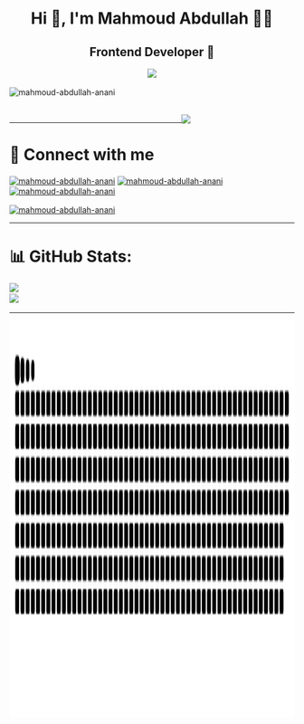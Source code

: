 <h1 align="center">Hi 👋, I'm Mahmoud Abdullah 🌹🌹</h1>
<h2 align="center">Frontend Developer 💎</h2>
<p align="center"> <img src="https://readme-typing-svg.herokuapp.com?lines=Welcome,+Let's+follow+each+other+💕" /> </p>
<!-- <p align="center"> <img src="https://komarev.com/ghpvc/?username=MahmoudAbdullahAnani&label=Profile%20views&color=004080&style=flat" alt="mahmoud-abdullah-anani" height="40" width="240" /> -->
	           <img src="https://img.shields.io/github/followers/MahmoudAbdullahAnani?label=Followers&color=800000&style=flat" alt="mahmoud-abdullah-anani" height="40" width="160" />
</p>
<br>

<img align="right" src="https://user-images.githubusercontent.com/63050133/156676671-d5b2e362-97d4-4404-9447-dd71ddfea82f.gif" width = 200px/>
<hr/>

<h1>📩 Connect with me</h1>
<p align="left">
<a href="https://www.linkedin.com/in/mahmoud-abdullah-ab253920b/" target="blank"><img align="center" src="https://raw.githubusercontent.com/rahuldkjain/github-profile-readme-generator/master/src/images/icons/Social/linked-in-alt.svg" alt="mahmoud-abdullah-anani" height="50" width="60" /></a>
<a href="https://www.facebook.com/profile.php?id=100011192833917" target="blank"><img align="center" src="https://raw.githubusercontent.com/rahuldkjain/github-profile-readme-generator/master/src/images/icons/Social/facebook.svg" alt="mahmoud-abdullah-anani" height="50" width="60" /></a>
<a href="https://www.instagram.com/mahmoudabdallah6158/" target="blank"><img align="center" src="https://raw.githubusercontent.com/rahuldkjain/github-profile-readme-generator/master/src/images/icons/Social/instagram.svg" alt="mahmoud-abdullah-anani" height="50" width="60" /></a>
</p>
<!--  -->
<a href="https://www.youtube.com/channel/UCnfdCmY1GR4APYsP38k8hXA" target="blank"><img align="center" src="https://raw.githubusercontent.com/rahuldkjain/github-profile-readme-generator/master/src/images/icons/Social/youtube.svg" alt="mahmoud-abdullah-anani" height="50" width="60" /></a>
</p>
<hr/>
<h1>📊 GitHub Stats:</h1>

![](https://github-readme-stats.vercel.app/api?username=MahmoudAbdullahAnani&theme=vue&hide_border=false&include_all_commits=false&count_private=false)<br/>
![](https://github-readme-stats.vercel.app/api/top-langs/?username=MahmoudAbdullahAnani&theme=vue&hide_border=false&include_all_commits=false&count_private=false&layout=compact)
<hr/>
<img src="./github-user-contribution.svg" alt="mahmoud-abdullah-anani" height="700" width="900" />


